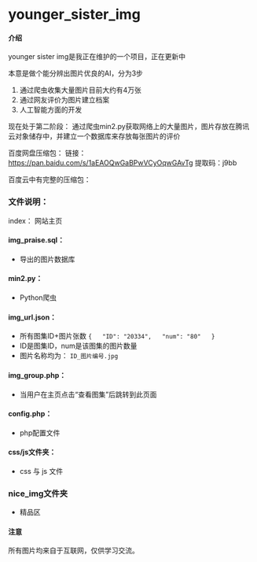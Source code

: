 # younger_sister_img

#### 介绍
younger sister img是我正在维护的一个项目，正在更新中

本意是做个能分辨出图片优良的AI，分为3步
1. 通过爬虫收集大量图片目前大约有4万张
2. 通过网友评价为图片建立档案
3. 人工智能方面的开发
  
  现在处于第二阶段：
  通过爬虫min2.py获取网络上的大量图片，图片存放在腾讯云对象储存中，并建立一个数据库来存放每张图片的评价
  
百度网盘压缩包：
链接：https://pan.baidu.com/s/1aEAOQwGaBPwVCyOqwGAvTg 
提取码：j9bb
  
  百度云中有完整的压缩包：
### 文件说明：
index： 网站主页
#### img_praise.sql： 
* 导出的图片数据库
#### min2.py：
* Python爬虫
#### img_url.json：
* 所有图集ID+图片张数
``
{  
  "ID": "20334",  
  "num": "80"  
}
``
* ID是图集ID，num是该图集的图片数量
* 图片名称均为： ``ID_图片编号.jpg``
#### img_group.php：
* 当用户在主页点击“查看图集”后跳转到此页面
#### config.php：
* php配置文件
#### css/js文件夹：
* css 与 js 文件
### nice_img文件夹
* 精品区
 
#### 注意
所有图片均来自于互联网，仅供学习交流。
